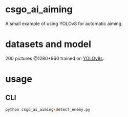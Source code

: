 # csgo_ai_aiming
A small example of using YOLOv8 for automatic aiming.
# datasets and model
200 pictures @1280*960 trained on [YOLOv8s](https://github.com/ultralytics/assets/releases/download/v0.0.0/yolov8s.pt).
# usage
## CLI
``` bash
python csgo_ai_aiming\detect_enemy.py
```

